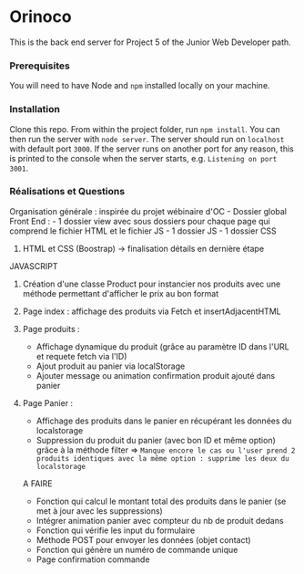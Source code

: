 # Orinoco #

This is the back end server for Project 5 of the Junior Web Developer path.

### Prerequisites ###

You will need to have Node and `npm` installed locally on your machine.

### Installation ###

Clone this repo. From within the project folder, run `npm install`. You 
can then run the server with `node server`. 
The server should run on `localhost` with default port `3000`. If the
server runs on another port for any reason, this is printed to the
console when the server starts, e.g. `Listening on port 3001`.


### Réalisations et Questions ###

Organisation générale : inspirée du projet wébinaire d'OC
    - Dossier global Front End : 
    - 1 dossier view avec sous dossiers pour chaque page qui comprend le fichier HTML et le fichier JS
    - 1 dossier JS
    - 1 dossier CSS

1. HTML et CSS (Boostrap) -> finalisation détails en dernière étape

JAVASCRIPT
1. Création d'une classe Product pour instancier nos produits avec une méthode permettant d'afficher le prix au bon format
2. Page index : affichage des produits via Fetch et insertAdjacentHTML
3. Page produits : 
    - Affichage dynamique du produit (grâce au paramètre ID dans l'URL et requete fetch via l'ID)
    - Ajout produit au panier via localStorage
    - Ajouter message ou animation confirmation produit ajouté dans panier

4. Page Panier : 
    - Affichage des produits dans le panier en récupérant les données du localstorage
    - Suppression du produit du panier (avec bon ID et même option) grâce à la méthode filter => `Manque encore le cas ou l'user prend 2 produits identiques avec la même option : supprime les deux du localstorage`



    A FAIRE 
    - Fonction qui calcul le montant total des produits dans le panier (se met à jour avec les suppressions)
    - Intégrer animation panier avec compteur du nb de produit dedans 
    - Fonction qui vérifie les input du formulaire
    - Méthode POST pour envoyer les données (objet contact)
    - Fonction qui génère un numéro de commande unique
    - Page confirmation commande